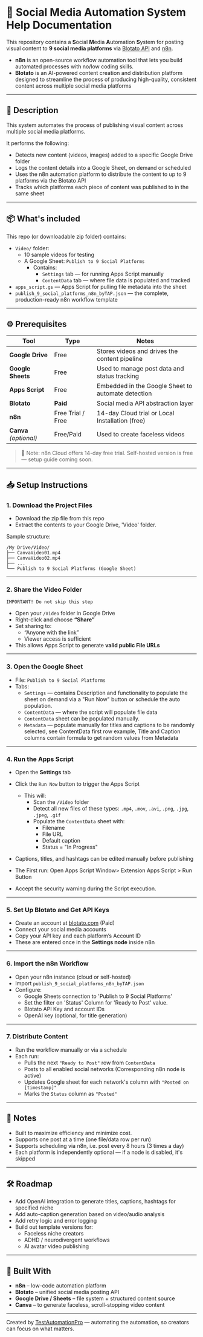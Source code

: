 # 🔁 Social Media Automation System Help Documentation

This repository contains a **S**ocial **M**edia **A**utomation **S**ystem for posting visual content to **9 social media platforms** via [Blotato API](https://blotato.com/?ref=aiacntnt) and [n8n](https://n8n.io).

- **n8n** is an open-source workflow automation tool that lets you build automated processes with no/low coding skills.
- **Blotato** is an AI-powered content creation and distribution platform designed to streamline the process of producing high-quality, consistent content across multiple social media platforms

---
## 🚀 Description 

This system automates the process of publishing visual content across multiple social media platforms.

It performs the following:

- Detects new content (videos, images) added to a specific Google Drive folder
- Logs the content details into a Google Sheet, on demand or scheduled 
- Uses the n8n automation platform to distribute the content to up to 9 platforms via the Blotato API
- Tracks which platforms each piece of content was published to in the same sheet
---

## 📦 What's included

This repo (or downloadable zip folder) contains:

- `Video/` folder:
  - 10 sample videos for testing
  - A Google Sheet: `Publish to 9 Social Platforms`  
    - Contains:
      - `Settings` tab — for running Apps Script manually
      - `ContentData` tab — where file data is populated and tracked
- `apps_script.gs` — Apps Script for pulling file metadata into the sheet
- `publish_9_social_platforms_n8n_byTAP.json` — the complete, production-ready n8n workflow template

---

## ⚙️ Prerequisites

| Tool               | Type                | Notes                                                  |
|--------------------|---------------------|---------------------------------------------------------|
| **Google Drive**   | Free                | Stores videos and drives the content pipeline          |
| **Google Sheets**  | Free                | Used to manage post data and status tracking           |
| **Apps Script**    | Free                | Embedded in the Google Sheet to automate detection     |
| **Blotato**        | **Paid**            | Social media API abstraction layer                     |
| **n8n**            | Free Trial / Free   | 14-day Cloud trial or Local Installation (free)               |
| **Canva** *(optional)* | Free/Paid     | Used to create faceless videos               |

> 📌 Note: n8n Cloud offers 14-day free trial. Self-hosted version is free — setup guide coming soon.

---

## 📥 Setup Instructions

### 1. **Download the Project Files**

- Download the zip file from this repo
- Extract the contents to your Google Drive, 'Video' folder. 

 Sample structure:

```
/My Drive/Video/
├── CanvaVideo01.mp4
├── CanvaVideo02.mp4
├── ...
└── Publish to 9 Social Platforms (Google Sheet)
```

---

### 2. **Share the Video Folder**
```
IMPORTANT! Do not skip this step
```
- Open your `/Video` folder in Google Drive
- Right-click and choose **“Share”**
- Set sharing to:
  - “Anyone with the link”
  - Viewer access is sufficient
- This allows Apps Script to generate **valid public File URLs**

---

### 3. **Open the Google Sheet**

- File: `Publish to 9 Social Platforms`
- Tabs:
  - `Settings` — contains Description and functionality to populate the sheet on demand via a "Run Now" button or schedule the auto population.
  - `ContentData` — where the script will populate file data
  - `ContentData` sheet can be populated manually. 
  -  `Metadata` — populate manually for titles and captions to be randomly selected, see ContentData first row example, Title and Caption columns contain formula to get random values from Metadata 

---

### 4. **Run the Apps Script**

- Open the **Settings** tab
- Click the `Run Now` button to trigger the Apps Script
  - This will:
    - Scan the `/Video` folder
    - Detect all new files of these types: `.mp4`, `.mov`, `.avi`, `.png`, `.jpg`, `.jpeg`, `.gif`
    - Populate the `ContentData` sheet with:
      - Filename
      - File URL
      - Default caption
      - Status = "In Progress"
- Captions, titles, and hashtags can be edited manually before publishing

- The First run: Open Apps Script  Window> Extension Apps Script > Run Button

 - Accept the security warning during the Script execution.

---

### 5. **Set Up Blotato and Get API Keys**

- Create an account at [blotato.com](https://blotato.com/?ref=aiacntnt) (Paid)
- Connect your social media accounts
- Copy your API key and each platform’s Account ID
- These are entered once in the **Settings node** inside n8n

---

### 6. **Import the n8n Workflow**

- Open your n8n instance (cloud or self-hosted)
- Import `publish_9_social_platforms_n8n_byTAP.json`
- Configure:
  - Google Sheets connection to 'Publish to 9 Social Platforms'
  - Set the filter on 'Status' Column for 'Ready to Post' value. 
  - Blotato API Key and account IDs
  - OpenAI key (optional, for title generation)

---

### 7. **Distribute Content**

- Run the workflow manually or via a schedule
- Each run:
  - Pulls the next `"Ready to Post"` row from `ContentData`
  - Posts to all enabled social networks (Corresponding n8n node is active)
  - Updates Google sheet for each network's column with `"Posted on [timestamp]"`
  - Marks the `Status` column as `"Posted"`

---

## 📌 Notes

- Built to maximize efficiency and minimize cost. 
- Supports one post at a time (one file/data row per run)
- Supports scheduling via n8n, i.e. post every 8 hours (3 times a day)
- Each platform is independently optional — if a node is disabled, it's skipped

---

## 🛠 Roadmap

- Add OpenAI integration to generate titles, captions, hashtags for specified niche
- Add auto-caption generation based on video/audio analysis
- Add retry logic and error logging
- Build out template versions for:
  - Faceless niche creators
  - ADHD / neurodivergent workflows
  - AI avatar video publishing

---

## 🧠 Built With

- **n8n** – low-code automation platform
- **Blotato** – unified social media posting API
- **Google Drive / Sheets** – file system + structured content source
- **Canva** – to generate faceless, scroll-stopping video content

---

Created by [TestAutomationPro](https://www.instagram.com/test.automation.pro/) — automating the automation, so creators can focus on what matters.
